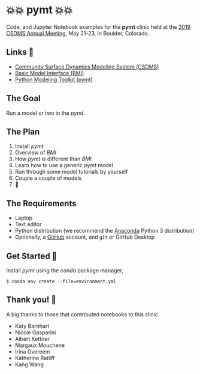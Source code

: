 # 💥💥 pymt 💥💥

Code, and Jupyter Notebook examples for the **pymt** clinic held at the
[2019 CSDMS Annual Meeting](https://csdms.colorado.edu/wiki/CSDMS_meeting_2019),
May 21-23, in Boulder, Colorado.


## Links 🔗

* [Community Surface Dynamics Modeling System
  (CSDMS)](http://csdms.colorado.edu)
* [Basic Model Interface (BMI)](http://bmi.readthedocs.io)
* [Python Modeling Toolkit (pymt)](http://pymt.readthedocs.io)

## The Goal

Run a model or two in the *pymt*.

## The Plan

1. Install *pymt*
1. Overview of *BMI*
1. How *pymt* is different than *BMI*
1. Learn how to use a generic *pymt* model
1. Run through some model tutorials by yourself
1. Couple a couple of models
1. 🍻

## The Requirements

* Laptop
* Text editor
* Python distribution (we recommend the
  [Anaconda](https://www.continuum.io/downloads) Python 3
  distribution)
* Optionally, a [GitHub](https://github.com) account, and `git` or
  GitHub Desktop

## Get Started 🚀

Install *pymt* using the *conda* package manager,

    $ conda env create --file=environment.yml

## Thank you! 🙌

A big thanks to those that contributed notebooks to this clinic.

*  Katy Barnhart
*  Nicole Gasparini
*  Albert Kettner
*  Margaux Mouchene
*  Irina Overeem
*  Katherine Ratliff
*  Kang Wang
